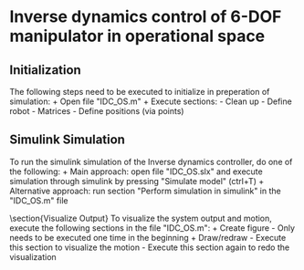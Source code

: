# Inverse dynamics control of 6-DOF manipulator in operational space
## Initialization 
The following steps need to be executed to initialize in preperation of simulation:
    + Open file "IDC\_OS.m"
    + Execute sections:
        - Clean up
        - Define robot
        - Matrices
        - Define positions (via points)

## Simulink Simulation
To run the simulink simulation of the Inverse dynamics controller, do one of the following:
    + Main approach: open file "IDC\_OS.slx" and execute simulation through simulink by pressing "Simulate model" (ctrl+T)
    + Alternative approach: run section "Perform simulation in simulink" in the "IDC\_OS.m" file

\section{Visualize Output}
To visualize the system output and motion, execute the following sections in the file "IDC\_OS.m":
    + Create figure 
        - Only needs to be executed one time in the beginning
    + Draw/redraw
        - Execute this section to visualize the motion
        - Execute this section again to redo the visualization
